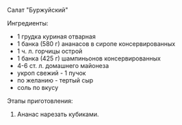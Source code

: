 Салат "Буржуйский"

Ингредиенты:

* 1 грудка куриная отварная
* 1 банка (580 г) ананасов в сиропе консервированных
* 1 ч. л. горчицы острой
* 1 банка (425 г) шампиньонов консервированных
* 4-6 ст. л. домашнего майонеза
* укроп свежий - 1 пучок
* по желанию - тертый сыр
* соль по вкусу

Этапы приготовления:

1. Ананас нарезать кубиками.
